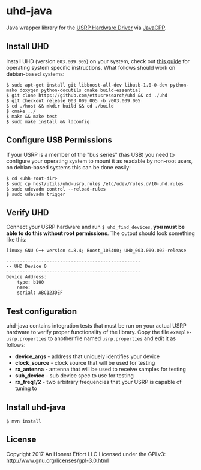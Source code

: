 # uhd-java
Java wrapper library for the [USRP Hardware Driver](http://code.ettus.com/redmine/ettus/projects/uhd/wiki)
via [JavaCPP](https://github.com/bytedeco/javacpp).

## Install UHD
Install UHD (version `003.009.005`) on your system, check out [this guide](http://files.ettus.com/manual/page_build_guide.html)
for operating system specific instructions. What follows should work on
debian-based systems:
```
$ sudo apt-get install git libboost-all-dev libusb-1.0-0-dev python-mako doxygen python-docutils cmake build-essential
$ git clone https://github.com/ettusresearch/uhd && cd ./uhd
$ git checkout release_003_009_005 -b v003.009.005
$ cd ./host && mkdir build && cd ./build
$ cmake ../
$ make && make test
$ sudo make install && ldconfig
```

## Configure USB Permissions
If your USRP is a member of the "bus series" (has USB) you need to configure
your operating system to mount it as readable by non-root users, on
debian-based systems this can be done easily:
```
$ cd <uhh-root-dir>
$ sudo cp host/utils/uhd-usrp.rules /etc/udev/rules.d/10-uhd.rules
$ sudo udevadm control --reload-rules
$ sudo udevadm trigger
```

## Verify UHD
Connect your USRP hardware and run `$ uhd_find_devices`, **you must be able to
do this without root permissions**. The output should look something like this:
```
linux; GNU C++ version 4.8.4; Boost_105400; UHD_003.009.002-release

--------------------------------------------------
-- UHD Device 0
--------------------------------------------------
Device Address:
    type: b100
    name:
    serial: ABC123DEF
```

## Test configuration
uhd-java contains integration tests that must be run on your actual USRP
hardware to verify proper functionality of the library. Copy the file
`example-usrp.properties` to another file named `usrp.properties` and edit it
as follows:

* **device_args** - address that uniquely identifies your device
* **clock_source** - clock source that will be used for testing
* **rx_antenna** - antenna that will be used to receive samples for testing
* **sub_device** - sub device spec to use for testing
* **rx_freq1/2** - two arbitrary frequencies that your USRP is capable of tuning to

## Install uhd-java
```
$ mvn install
```

## License
Copyright 2017 An Honest Effort LLC
Licensed under the GPLv3: http://www.gnu.org/licenses/gpl-3.0.html
